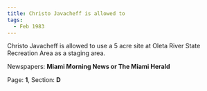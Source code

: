 ```yaml
---  
title: Christo Javacheff is allowed to  
tags:  
  - Feb 1983  
---  
```

  
Christo Javacheff is allowed to use a 5 acre site at Oleta River State Recreation Area as a staging area.  
  
Newspapers: **Miami Morning News or The Miami Herald**  
  
Page: **1**, Section: **D** 

